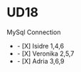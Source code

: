 # UD18
MySql Connection
<ul>
  <li>    - [X] Isidre 1,4,6    </li>
   <li>   - [X] Veronika 2,5,7  </li>
  <li>    - [X] Adria 3,6,9</li> 
</ul>


